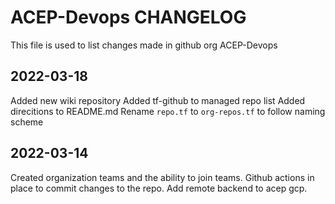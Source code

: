 # ACEP-Devops CHANGELOG

This file is used to list changes made in github org ACEP-Devops

## 2022-03-18

Added new wiki repository
Added tf-github to managed repo list
Added direcitions to README.md
Rename `repo.tf` to `org-repos.tf` to follow naming scheme

## 2022-03-14

Created organization teams and the ability to join teams.
Github actions in place to commit changes to the repo.
Add remote backend to acep gcp.